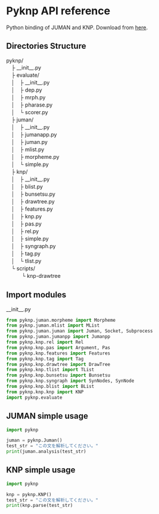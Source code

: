 # Pyknp API reference
Python binding of JUMAN and KNP.
Download from [here](http://nlp.ist.i.kyoto-u.ac.jp/index.php?PyKNP).

## Directories Structure
pyknp/  
　├ \_\_init\_\_.py  
　├ evaluate/  
　│　├ \_\_init\_\_.py  
　│　├ dep.py  
　│　├ mrph.py  
　│　├ pharase.py  
　│　└ scorer.py  
　├ juman/  
　│　├ \_\_init\_\_.py  
　│　├ jumanapp.py  
　│　├ juman.py  
　│　├ mlist.py  
　│　├ morpheme.py  
　│　└ simple.py  
　├ knp/  
　│　├ \_\_init\_\_.py  
　│　├ blist.py  
　│　├ bunsetsu.py  
　│　├ drawtree.py  
　│　├ features.py  
　│　├ knp.py  
　│　├ pas.py  
　│　├ rel.py  
　│　├ simple.py  
　│　├ syngraph.py  
　│　├ tag.py  
　│　└ tlist.py  
　└ scripts/  
　　　└ knp-drawtree  
	 

## Import modules
\_\_init\_\_.py
```python
from pyknp.juman.morpheme import Morpheme
from pyknp.juman.mlist import MList
from pyknp.juman.juman import Juman, Socket, Subprocess
from pyknp.juman.jumanpp import Jumanpp
from pyknp.knp.rel import Rel
from pyknp.knp.pas import Argument, Pas
from pyknp.knp.features import Features
from pyknp.knp.tag import Tag
from pyknp.knp.drawtree import DrawTree
from pyknp.knp.tlist import TList
from pyknp.knp.bunsetsu import Bunsetsu
from pyknp.knp.syngraph import SynNodes, SynNode
from pyknp.knp.blist import BList
from pyknp.knp.knp import KNP
import pyknp.evaluate
```

## JUMAN simple usage
```python
import pyknp

juman = pyknp.Juman()
test_str = "この文を解析してください。"
print(juman.analysis(test_str)
```

## KNP simple usage
```python
import pyknp

knp = pyknp.KNP()
test_str = "この文を解析してください。"
print(knp.parse(test_str)
```
